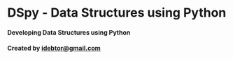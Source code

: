 # DSpy - Data Structures using Python
####
#### Developing Data Structures using Python
#### Created by idebtor@gmail.com
####
